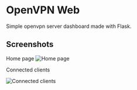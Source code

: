# OpenVPN Web

Simple openvpn server dashboard made with Flask. 

## Screenshots
Home page
![Home page](https://github.com/user-attachments/assets/625c2e80-0d92-4c41-b8fe-297b5f445258)

Connected clients

![Connected clients](https://github.com/user-attachments/assets/9718c20a-2583-4f56-a2f7-85c27fc29fd9)
